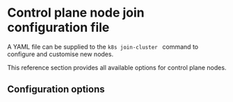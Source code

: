 # Control plane node join configuration file

A YAML file can be supplied to the `k8s join-cluster ` command to configure and
customise new nodes.

This reference section provides all available options for control plane nodes.

## Configuration options

```{include} /src/_parts/control_plane_join_config.md
```
